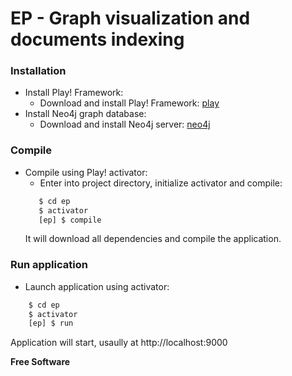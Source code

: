 # EP - Graph visualization and documents indexing
### Installation
* Install Play! Framework:
    * Download and install Play! Framework: [play]
* Install Neo4j graph database:
    * Download and install Neo4j server: [neo4j]

### Compile
* Compile using Play! activator:
    * Enter into project directory, initialize activator and compile:
    ```sh 
       $ cd ep 
       $ activator 
       [ep] $ compile
    ```
    It will download all dependencies and compile the application.

### Run application
* Launch application using activator:
```sh
    $ cd ep
    $ activator
    [ep] $ run
```
Application will start, usaully at http://localhost:9000




**Free Software**

[//]: # (These are reference links used in the body of this note and get stripped out when the markdown processor does its job. There is no need to format nicely because it shouldn't be seen. Thanks SO - http://stackoverflow.com/questions/4823468/store-comments-in-markdown-syntax)

   [play]: <https://www.playframework.com>
   [neo4j]: <https://neo4j.com>
  

